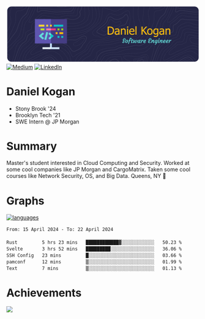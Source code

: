 ![Header](./daniel-kogan.png)
[![Medium](https://img.shields.io/badge/Medium-12100E?logo=medium&logoColor=white)](https://medium.com/@danielkoganx) [![LinkedIn](https://img.shields.io/badge/LinkedIn-%230077B5.svg?logo=linkedin&logoColor=white)](https://linkedin.com/in/danielkogan123)

# Daniel Kogan

- Stony Brook '24
- Brooklyn Tech '21
- SWE Intern @ JP Morgan

# Summary

Master's student interested in Cloud Computing and Security. Worked at some cool companies like JP Morgan and CargoMatrix. Taken some cool courses like Network Security, OS, and Big Data. Queens, NY 📍


# Graphs

<div style="width: 100%">

[![languages](https://github-readme-stats.vercel.app/api/top-langs/?username=daminals&langs_count=8&hide=html&layout=compact)](https://github-readme-stats.vercel.app/api/top-langs/?username=daminals&langs_count=8&hide=html&layout=compact)
</div>

<!--START_SECTION:waka-->

```txt
From: 15 April 2024 - To: 22 April 2024

Rust         5 hrs 23 mins   ████████████▓░░░░░░░░░░░░   50.23 %
Svelte       3 hrs 52 mins   █████████░░░░░░░░░░░░░░░░   36.06 %
SSH Config   23 mins         █░░░░░░░░░░░░░░░░░░░░░░░░   03.66 %
pamconf      12 mins         ▒░░░░░░░░░░░░░░░░░░░░░░░░   01.99 %
Text         7 mins          ▒░░░░░░░░░░░░░░░░░░░░░░░░   01.13 %
```

<!--END_SECTION:waka-->

# Achievements 

![](https://github-profile-trophy.vercel.app/?username=daminals&theme=onestar&no-frame=true&no-bg=false&margin-w=4)

